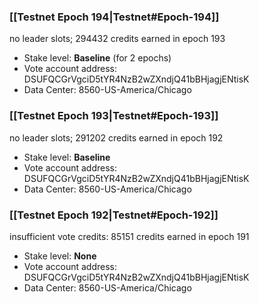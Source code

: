 ### [[Testnet Epoch 194|Testnet#Epoch-194]]
no leader slots; 294432 credits earned in epoch 193
* Stake level: **Baseline** (for 2 epochs)
* Vote account address: DSUFQCGrVgciD5tYR4NzB2wZXndjQ41bBHjagjENtisK
* Data Center: 8560-US-America/Chicago
### [[Testnet Epoch 193|Testnet#Epoch-193]]
no leader slots; 291202 credits earned in epoch 192
* Stake level: **Baseline**
* Vote account address: DSUFQCGrVgciD5tYR4NzB2wZXndjQ41bBHjagjENtisK
* Data Center: 8560-US-America/Chicago
### [[Testnet Epoch 192|Testnet#Epoch-192]]
insufficient vote credits: 85151 credits earned in epoch 191
* Stake level: **None**
* Vote account address: DSUFQCGrVgciD5tYR4NzB2wZXndjQ41bBHjagjENtisK
* Data Center: 8560-US-America/Chicago